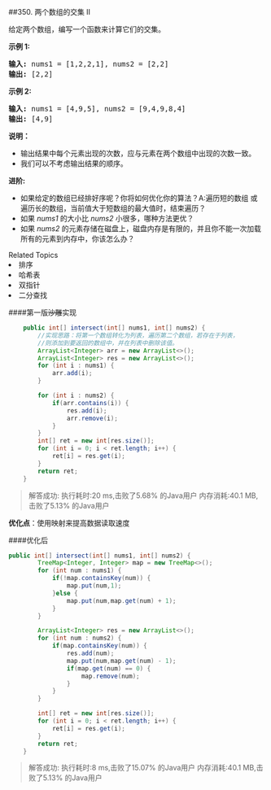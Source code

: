 ##350. 两个数组的交集 II
<p>给定两个数组，编写一个函数来计算它们的交集。</p>

<p><strong>示例 1:</strong></p>

<pre><strong>输入: </strong>nums1 = [1,2,2,1], nums2 = [2,2]
<strong>输出: </strong>[2,2]
</pre>

<p><strong>示例 2:</strong></p>

<pre><strong>输入: </strong>nums1 = [4,9,5], nums2 = [9,4,9,8,4]
<strong>输出: </strong>[4,9]</pre>

<p><strong>说明：</strong></p>

<ul>
	<li>输出结果中每个元素出现的次数，应与元素在两个数组中出现的次数一致。</li>
	<li>我们可以不考虑输出结果的顺序。</li>
</ul>

<p><strong><strong>进阶:</strong></strong></p>

<ul>
	<li>如果给定的数组已经排好序呢？你将如何优化你的算法？A:遍历短的数组 或 遍历长的数组，当前值大于短数组的最大值时，结束遍历？</li>
	<li>如果&nbsp;<em>nums1&nbsp;</em>的大小比&nbsp;<em>nums2&nbsp;</em>小很多，哪种方法更优？</li>
	<li>如果&nbsp;<em>nums2&nbsp;</em>的元素存储在磁盘上，磁盘内存是有限的，并且你不能一次加载所有的元素到内存中，你该怎么办？</li>
</ul>


<div><div>Related Topics</div><div><li>排序</li><li>哈希表</li><li>双指针</li><li>二分查找</li></div></div>


####第一版~~沙雕~~实现
```Java
	public int[] intersect(int[] nums1, int[] nums2) {
		//实现思路：将第一个数组转化为列表，遍历第二个数组，若存在于列表，
		//则添加到要返回的数组中，并在列表中删除该值。
		ArrayList<Integer> arr = new ArrayList<>();
		ArrayList<Integer> res = new ArrayList<>();
		for (int i : nums1) {
			arr.add(i);
		}

		for (int i : nums2) {
			if(arr.contains(i)) {
				res.add(i);
				arr.remove(i);
			}
		}
		int[] ret = new int[res.size()];
		for (int i = 0; i < ret.length; i++) {
			ret[i] = res.get(i);
		}
		return ret;
    }
```
>解答成功:
>执行耗时:20 ms,击败了5.68% 的Java用户
>内存消耗:40.1 MB,击败了5.13% 的Java用户


**优化点**：使用映射来提高数据读取速度

####优化后

```Java
public int[] intersect(int[] nums1, int[] nums2) {
		TreeMap<Integer, Integer> map = new TreeMap<>();
		for (int num : nums1) {
			if(!map.containsKey(num)) {
				map.put(num,1);
			}else {
				map.put(num,map.get(num) + 1);
			}
		}

		ArrayList<Integer> res = new ArrayList<>();
		for (int num : nums2) {
			if(map.containsKey(num)) {
				res.add(num);
				map.put(num,map.get(num) - 1);
				if(map.get(num) == 0) {
					map.remove(num);
				}
			}
		}

		int[] ret = new int[res.size()];
		for (int i = 0; i < ret.length; i++) {
			ret[i] = res.get(i);
		}
		return ret;
    }
```


>解答成功:
>执行耗时:8 ms,击败了15.07% 的Java用户
>内存消耗:40.1 MB,击败了5.13% 的Java用户
